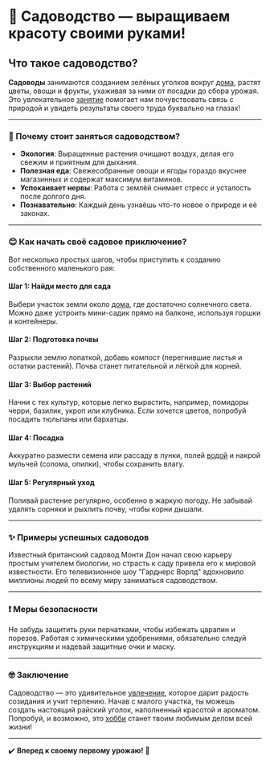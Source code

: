 # **🌱 Садоводство — выращиваем красоту своими руками!**

## Что такое садоводство?

**Садоводы** занимаются созданием зелёных уголков вокруг [дома](домашние.md), растят цветы, овощи и фрукты, ухаживая за ними от посадки до сбора урожая. Это увлекательное [занятие](хобби.md) помогает нам почувствовать связь с природой и увидеть результаты своего труда буквально на глазах!

---

### 💚 Почему стоит заняться садоводством?

- **Экология**: Выращенные растения очищают воздух, делая его свежим и приятным для дыхания.
- **Полезная еда**: Свежесобранные овощи и ягоды гораздо вкуснее магазинных и содержат максимум витаминов.
- **Успокаивает нервы**: Работа с землёй снимает стресс и усталость после долгого дня.
- **Познавательно**: Каждый день узнаёшь что-то новое о природе и её законах.

---

### 😊 Как начать своё садовое приключение?

Вот несколько простых шагов, чтобы приступить к созданию собственного маленького рая:

#### Шаг 1: Найди место для сада

Выбери участок земли около [дома](домашние.md), где достаточно солнечного света. Можно даже устроить мини-садик прямо на балконе, используя горшки и контейнеры.

#### Шаг 2: Подготовка почвы

Разрыхли землю лопаткой, добавь компост (перегнившие листья и остатки растений). Почва станет питательной и лёгкой для корней.

#### Шаг 3: Выбор растений

Начни с тех культур, которые легко вырастить, например, помидоры черри, базилик, укроп или клубника. Если хочется цветов, попробуй посадить тюльпаны или бархатцы.

#### Шаг 4: Посадка

Аккуратно размести семена или рассаду в лунки, полей [водой](кулинария.md) и накрой мульчей (солома, опилки), чтобы сохранить влагу.

#### Шаг 5: Регулярный уход

Поливай растение регулярно, особенно в жаркую погоду. Не забывай удалять сорняки и рыхлить почву, чтобы корни дышали.

---

### ✨ Примеры успешных садоводов

Известный британский садовод Монти Дон начал свою карьеру простым учителем биологии, но страсть к саду привела его к мировой известности. Его телевизионное шоу "Гарднерс Ворлд" вдохновило миллионы людей по всему миру заниматься садоводством.

---

### ❗️ Меры безопасности

Не забудь защитить руки перчатками, чтобы избежать царапин и порезов. Работая с химическими удобрениями, обязательно следуй инструкциям и надевай защитные очки и маску.

---

### 🤓 Заключение

Садоводство — это удивительное [увлечение](хобби.md), которое дарит радость созидания и учит терпению. Начав с малого участка, ты можешь создать настоящий райский уголок, наполненный красотой и ароматом. Попробуй, и возможно, это [хобби](хобби.md) станет твоим любимым делом всей жизни!

---

✔️ **Вперед к своему первому урожаю!** 🌸
